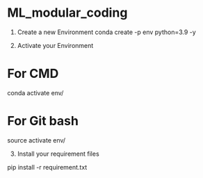# ML_modular_coding

1. Create a new Environment
conda create -p env python=3.9 -y

2. Activate your  Environment

# For CMD
conda activate env/
# For Git bash
source activate env/

3. Install your requirement files

pip install -r requirement.txt